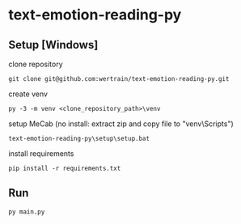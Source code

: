 # text-emotion-reading-py

## Setup [Windows]

clone repository

    git clone git@github.com:wertrain/text-emotion-reading-py.git

create venv

    py -3 -m venv <clone_repository_path>\venv

setup MeCab (no install: extract zip and copy file to "venv\Scripts")

    text-emotion-reading-py\setup\setup.bat

install requirements

    pip install -r requirements.txt

## Run

    py main.py
